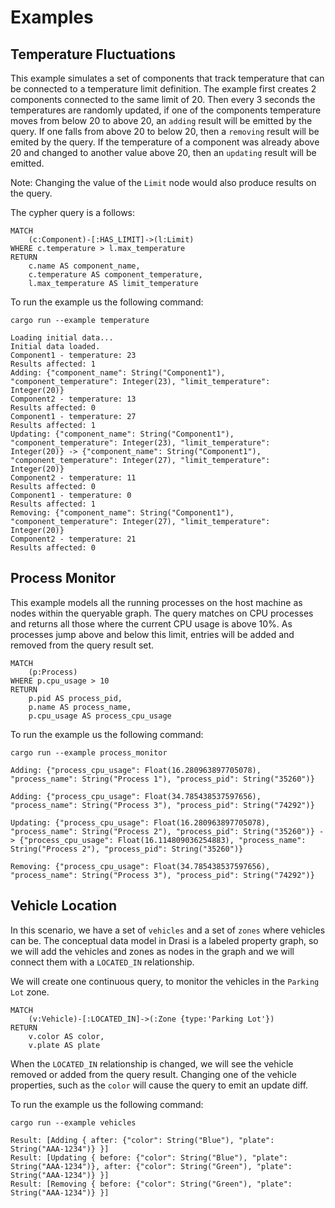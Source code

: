 # Examples

## Temperature Fluctuations

This example simulates a set of components that track temperature that can be connected to a temperature limit definition.  The example first creates 2 components connected to the same limit of 20.  Then every 3 seconds the temperatures are randomly updated, if one of the components temperature moves from below 20 to above 20, an `adding` result will be emitted by the query.  If one falls from above 20 to below 20, then a `removing` result will be emited by the query.  If the temperature of a component was already above 20 and changed to another value above 20, then an `updating` result will be emitted.

Note: Changing the value of the `Limit` node would also produce results on the query.

The cypher query is a follows:

```cypher
MATCH 
    (c:Component)-[:HAS_LIMIT]->(l:Limit) 
WHERE c.temperature > l.max_temperature 
RETURN 
    c.name AS component_name, 
    c.temperature AS component_temperature, 
    l.max_temperature AS limit_temperature
```


To run the example us the following command:

```
cargo run --example temperature
```

```
Loading initial data...
Initial data loaded.
Component1 - temperature: 23
Results affected: 1
Adding: {"component_name": String("Component1"), "component_temperature": Integer(23), "limit_temperature": Integer(20)}
Component2 - temperature: 13
Results affected: 0
Component1 - temperature: 27
Results affected: 1
Updating: {"component_name": String("Component1"), "component_temperature": Integer(23), "limit_temperature": Integer(20)} -> {"component_name": String("Component1"), "component_temperature": Integer(27), "limit_temperature": Integer(20)}
Component2 - temperature: 11
Results affected: 0
Component1 - temperature: 0
Results affected: 1
Removing: {"component_name": String("Component1"), "component_temperature": Integer(27), "limit_temperature": Integer(20)}
Component2 - temperature: 21
Results affected: 0
```

## Process Monitor

This example models all the running processes on the host machine as nodes within the queryable graph.  The query matches on CPU processes and returns all those where the current CPU usage is above 10%.  As processes jump above and below this limit, entries will be added and removed from the query result set.

```cypher
MATCH 
    (p:Process)
WHERE p.cpu_usage > 10
RETURN 
    p.pid AS process_pid,
    p.name AS process_name, 
    p.cpu_usage AS process_cpu_usage
```


To run the example us the following command:

```
cargo run --example process_monitor
```

```
Adding: {"process_cpu_usage": Float(16.280963897705078), "process_name": String("Process 1"), "process_pid": String("35260")}

Adding: {"process_cpu_usage": Float(34.785438537597656), "process_name": String("Process 3"), "process_pid": String("74292")}

Updating: {"process_cpu_usage": Float(16.280963897705078), "process_name": String("Process 2"), "process_pid": String("35260")} -> {"process_cpu_usage": Float(16.114809036254883), "process_name": String("Process 2"), "process_pid": String("35260")}

Removing: {"process_cpu_usage": Float(34.785438537597656), "process_name": String("Process 3"), "process_pid": String("74292")}
```

## Vehicle Location

In this scenario, we have a set of `vehicles` and a set of `zones` where vehicles can be.  The conceptual data model in Drasi is a labeled property graph, so we will add the vehicles and zones as nodes in the graph and we will connect them with a `LOCATED_IN` relationship.

We will create one continuous query, to monitor the vehicles in the `Parking Lot` zone.

```cypher
MATCH 
    (v:Vehicle)-[:LOCATED_IN]->(:Zone {type:'Parking Lot'}) 
RETURN 
    v.color AS color, 
    v.plate AS plate
```

When the `LOCATED_IN` relationship is changed, we will see the vehicle removed or added from the query result.  Changing one of the vehicle properties, such as the `color` will cause the query to emit an update diff.

To run the example us the following command:

```
cargo run --example vehicles
```

```
Result: [Adding { after: {"color": String("Blue"), "plate": String("AAA-1234")} }]
Result: [Updating { before: {"color": String("Blue"), "plate": String("AAA-1234")}, after: {"color": String("Green"), "plate": String("AAA-1234")} }]
Result: [Removing { before: {"color": String("Green"), "plate": String("AAA-1234")} }]
```
